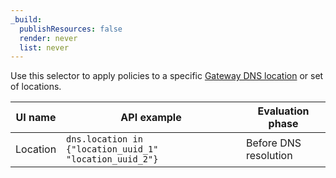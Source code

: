 ```yaml
---
_build:
  publishResources: false
  render: never
  list: never
---
```


Use this selector to apply policies to a specific [Gateway DNS location](/cloudflare-one/connections/connect-devices/agentless/dns/locations/) or set of locations.

| UI name  | API example                                             | Evaluation phase      |
| -------- | ------------------------------------------------------- | --------------------- |
| Location | `dns.location in {"location_uuid_1" "location_uuid_2"}` | Before DNS resolution |
